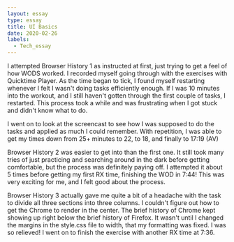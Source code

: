 ```yaml
---
layout: essay
type: essay
title: UI Basics
date: 2020-02-26
labels:
  - Tech_essay
---
```


I attempted Browser History 1 as instructed at first, just trying to get a feel of how WODS worked. I recorded myself going through with the exercises with Quicktime Player. As the time began to tick, I found myself restarting whenever I felt I wasn't doing tasks efficiently enough. If I was 10 minutes into the workout, and I still haven't gotten through the first couple of tasks, I restarted. This process took a while and was frustrating when I got stuck and didn't know what to do.

I went on to look at the screencast to see how I was supposed to do the tasks and applied as much I could remember. With repetition, I was able to get my times down from 25+ minutes to 22, to 18, and finally to 17:19 (AV)

Browser History 2 was easier to get into than the first one. It still took many tries of just practicing and searching around in the dark before getting comfortable, but the process was definitely paying off. I attempted it about 5 times before getting my first RX time, finishing the WOD in 7:44! This was very exciting for me, and I felt good about the process. 

Browser History 3 actually gave me quite a bit of a headache with the task to divide all three sections into three columns. I couldn't figure out how to get the Chrome to render in the center. The brief history of Chrome kept showing up right below the brief history of Firefox. It wasn't until I changed the margins in the style.css file to width, that my formatting was fixed. I was so relieved! I went on to finish the exercise with another RX time at 7:36. 
